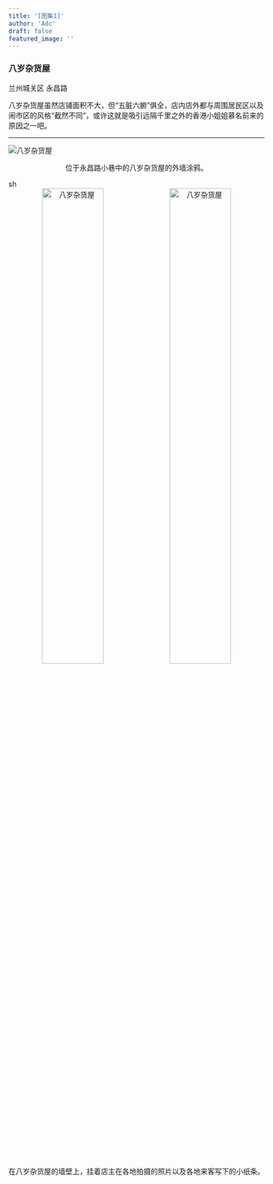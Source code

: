 ```yaml
---
title: '[图集1]'
author: 'Adc'
draft: false
featured_image: ''
---
```

### 八岁杂货屋

兰州城关区 永昌路

八岁杂货屋虽然店铺面积不大，但“五脏六腑”俱全，店内店外都与周围居民区以及闹市区的风格“截然不同”，或许这就是吸引远隔千里之外的香港小姐姐慕名前来的原因之一吧。

---

![八岁杂货屋](/images/IMG_9309.JPG)
<p style="text-align:center">位于永昌路小巷中的八岁杂货屋的外墙涂鸦。</p>sh
 
<center class ='img'>
<img title="八岁杂货屋" src=/images/IMG_9374.JPG width="49%">
<img title="八岁杂货屋" src=/images/IMG_9375.JPG width="49%">
</center>

在八岁杂货屋的墙壁上，挂着店主在各地拍摄的照片以及各地来客写下的小纸条。